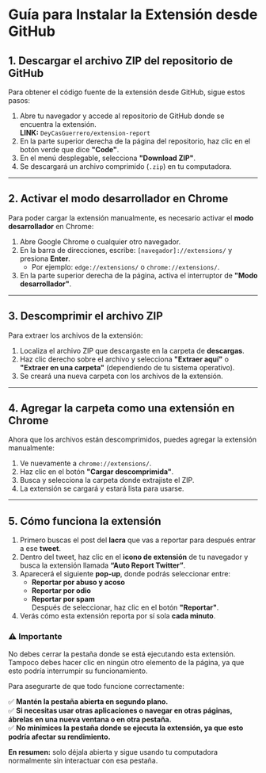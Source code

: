 # Guía para Instalar la Extensión desde GitHub

## 1. Descargar el archivo ZIP del repositorio de GitHub  

Para obtener el código fuente de la extensión desde GitHub, sigue estos pasos:  

1. Abre tu navegador y accede al repositorio de GitHub donde se encuentra la extensión.  
   **LINK:** `DeyCasGuerrero/extension-report`  
2. En la parte superior derecha de la página del repositorio, haz clic en el botón verde que dice **"Code"**.  
3. En el menú desplegable, selecciona **"Download ZIP"**.  
4. Se descargará un archivo comprimido (`.zip`) en tu computadora.  

---

## 2. Activar el modo desarrollador en Chrome  

Para poder cargar la extensión manualmente, es necesario activar el **modo desarrollador** en Chrome:  

1. Abre Google Chrome o cualquier otro navegador.  
2. En la barra de direcciones, escribe: `[navegador]://extensions/` y presiona **Enter**.  
   - Por ejemplo: `edge://extensions/` o `chrome://extensions/`.  
3. En la parte superior derecha de la página, activa el interruptor de **"Modo desarrollador"**.  

---

## 3. Descomprimir el archivo ZIP  

Para extraer los archivos de la extensión:  

1. Localiza el archivo ZIP que descargaste en la carpeta de **descargas**.  
2. Haz clic derecho sobre el archivo y selecciona **"Extraer aquí"** o **"Extraer en una carpeta"** (dependiendo de tu sistema operativo).  
3. Se creará una nueva carpeta con los archivos de la extensión.  

---

## 4. Agregar la carpeta como una extensión en Chrome  

Ahora que los archivos están descomprimidos, puedes agregar la extensión manualmente:  

1. Ve nuevamente a `chrome://extensions/`.  
2. Haz clic en el botón **"Cargar descomprimida"**.  
3. Busca y selecciona la carpeta donde extrajiste el ZIP.  
4. La extensión se cargará y estará lista para usarse.  

---

## 5. Cómo funciona la extensión  

1. Primero buscas el post del **lacra** que vas a reportar para después entrar a ese **tweet**.  
2. Dentro del tweet, haz clic en el **icono de extensión** de tu navegador y busca la extensión llamada **“Auto Report Twitter”**.  
3. Aparecerá el siguiente **pop-up**, donde podrás seleccionar entre:  
   - **Reportar por abuso y acoso**  
   - **Reportar por odio**  
   - **Reportar por spam**  
   Después de seleccionar, haz clic en el botón **"Reportar"**.  
4. Verás cómo esta extensión reporta por sí sola **cada minuto**.  

### ⚠️ Importante  
No debes cerrar la pestaña donde se está ejecutando esta extensión. Tampoco debes hacer clic en ningún otro elemento de la página, ya que esto podría interrumpir su funcionamiento.  

Para asegurarte de que todo funcione correctamente:  

✅ **Mantén la pestaña abierta en segundo plano.**  
✅ **Si necesitas usar otras aplicaciones o navegar en otras páginas, ábrelas en una nueva ventana o en otra pestaña.**  
✅ **No minimices la pestaña donde se ejecuta la extensión, ya que esto podría afectar su rendimiento.**  

**En resumen:** solo déjala abierta y sigue usando tu computadora normalmente sin interactuar con esa pestaña.  

